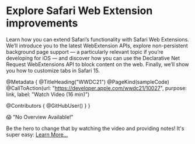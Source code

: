 # Explore Safari Web Extension improvements

Learn how you can extend Safari’s functionality with Safari Web Extensions. We’ll introduce you to the latest WebExtension APIs, explore non-persistent background page support — a particularly relevant topic if you’re developing for iOS — and discover how you can use the Declarative Net Request WebExtensions API to block content on the web. Finally, we’ll show you how to customize tabs in Safari 15.

@Metadata {
   @TitleHeading("WWDC21")
   @PageKind(sampleCode)
   @CallToAction(url: "https://developer.apple.com/wwdc21/10027", purpose: link, label: "Watch Video (16 min)")

   @Contributors {
      @GitHubUser(<replace this with your GitHub handle>)
   }
}

😱 "No Overview Available!"

Be the hero to change that by watching the video and providing notes! It's super easy:
 [Learn More…](https://wwdcnotes.github.io/WWDCNotes/documentation/wwdcnotes/contributing)
